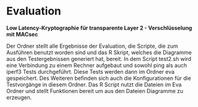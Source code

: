 # Evaluation

**Low Latency-Kryptographie für transparente Layer 2 - Verschlüsselung mit MACsec**

Der Ordner stellt alle Ergebnisse der Evaluation, die Scripte, die zum Ausführen benutzt worden sind und das R Skript, welches
die Diagramme aus den Testergebnissen generiert hat, bereit.
In dem Script test2.sh wird eine Verbindung zu einem Rechner aufgebaut und sowohl ping als auch iperf3 Tests durchgeführt. Diese
Tests werden dann im Ordner eva gespeichert. Des Weiteren befinden sich auch die Konfigurationen für die Testvorgänge in diesem Ordner.
Das R Script nutzt die Dateien im Eva Ordner und stellt Funktionen bereit um aus den Dateien Diagramme zu erzeugen.
